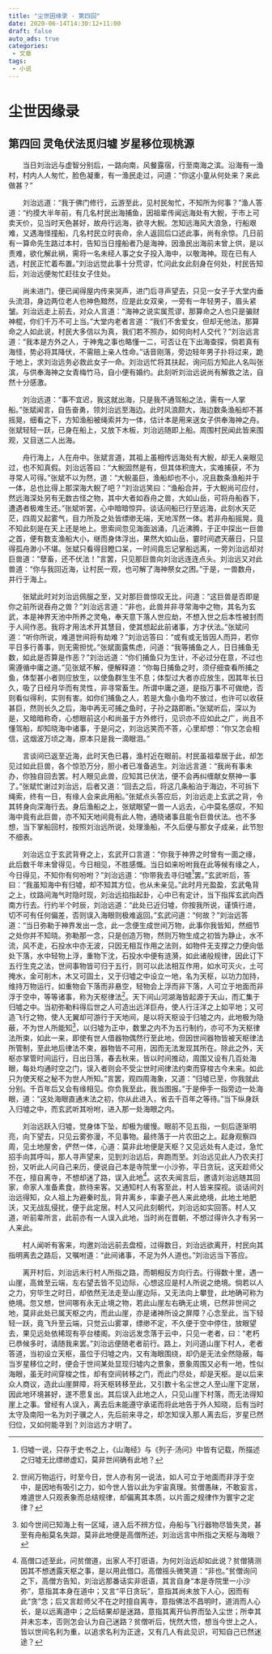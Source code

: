 ```yaml
---
title: "尘世因缘录 - 第四回"
date: 2020-06-14T14:30:12+11:00
draft: false
auto_ads: true
categories:
 - 文章
tags:
 - 小说
---
```

# 尘世因缘录

## 第四回 灵龟伏法觅归墟 岁星移位现桃源

　　当日刘治远与虚智分别后，一路向南，风餐露宿，行至南海之滨。沿海有一渔村，村内人人匆忙，脸色凝重，有一渔民走过，问道：“你这小童从何处来？来此做甚？”

　　刘治远道：“我于佛门修行，云游至此，见村民匆忙，不知所为何事？”渔人答道：“约摸大半年前，有几名村民出海捕鱼，因祖辈传闻远海处有大鲵，于市上可卖天价，见当时天色甚好，故舟行远海，欲寻大鲵。怎知远海风大浪急，行船艰难，又遇海怪撞船，几名村民立时丧命，余人返回后口述此事，尚有余惊。几日前有一算命先生路过本村，告知当日撞船者乃是海神，因渔民出海前未曾上供，是以责难，欲化解此祸，需将一名未经人事之女子投入海中，以敬海神。现在已有人选，村民正忙着布置。”刘治远觉此事十分荒谬，忙问此女此刻身在何处，村民告知后，刘治远便匆忙赶往女子住处。

　　尚未进门，便已闻得屋内传来哭声，进门后寻声望去，只见一女子于大堂内垂头流泪，身边两位老人也神色黯然，应是此女双亲，一旁有一年轻男子，眉头紧皱。刘治远走上前去，对众人言道：“海神之说实属荒谬，那算命之人也只是骗财神棍，你们千万不可上当。”大堂内老者言道：“我们不舍爱女，但却无他法，那算命之人如此说，村民大多信以为真，我们若不照办，如何向村人交代？”刘治远言道：“我本是方外之人，于神鬼之事也略懂一二，可否让在下出海查探，倘若真有海怪，势必将其降伏，不需赔上亲人性命。”话音刚落，旁边轻年男子扑将过来，跪于地上，求刘治远务必救此女子一命。刘治远忙将其扶起，询问后方知此人名叫张滨，与供奉海神之女青梅竹马，自小便有婚约。此刻听刘治远说尚有解救之法，自然十分感激。

　　刘治远道：“事不宜迟，我这就出海，只是我不通驾船之法，需有一人掌船。”张斌闻言，自告奋勇，领刘治远至海边。此时风浪颇大，海边数条渔船却不甚摇晃，细看之下，方知渔船被绳索并为一体，估计本是用来送女子供奉海神之舟。张斌轻轻一跃，已身在船上，又放下木板，刘治远随即上船。周围村民闻此皆来围观，又目送二人出海。

　　舟行海上，人在舟中。张斌言道，其祖上虽相传远海处有大鲵，却无人亲眼见过，也不知真假。刘治远答曰：“大鲵固然是有，但其体积庞大，实难捕获，不为寻常人可得。”张斌不以为然，道：“大鲵虽巨，渔船却也不小，况且数条渔船并于一体，总也比得上那深海大鲵了吧？”刘治远笑曰：“渔船合并，于大鲵尚可应付，然远海深处另有无数古怪之物，其中大者如吞舟之兽，大如山岳，可将舟船吞下，遭遇者极难生还。”张斌听罢，心中暗暗惊异。谈话间船已行至远海，此刻水天茫茫，四周又起雾气，目力所及之处皆缥缈无端，天地浑然一体。若非舟船摇晃，竟不知此刻是在天上还是地上。思索间忽见海面汹涌，几近沸腾，于正中探出一巨兽之首，便有数支渔船大小，继而身体浮出，果然大如山岳，霎时间遮天蔽日，只显得孤舟渺小不堪。张斌只看得目瞪口呆，一时间竟忘记掌船远离，一旁刘治远却对巨兽道：“孽畜，还不伏法！”言罢，只见那巨兽向刘治远连连点头。刘治远又对此兽道：“你与我回近海，让村民一观，也可解了海神祭女之困。”于是，一兽数舟，并行于海上。

　　张斌此时对刘治远佩服之至，又对那巨兽惊叹无比，问道：“这巨兽是否即是你之前所说吞舟之兽？”刘治远言道：“非也，此兽并非寻常海中之物，其名为玄武，本是神界天池中所养之灵龟，奉天意下落人世应劫，不想入世之后本性被封而于人间作恶。我将才用法术开其慧目，使其想起此前诸事，方才伏法。”张斌问道：“听你所说，难道世间将有劫难？”刘治远答曰：“或有或无皆因人而异，若你平日多行善事，则无需担忧。”张斌面露焦虑，问道：“我等捕鱼之人，日日捕鱼无数，如此是否算是作恶？”刘治远道：“你们捕鱼只为生计，不必过分在意，不过也需遵循中庸之道。”见张斌不解，便解释道：“你每日捕鱼之时，须仔细查看所捕之鱼，体型甚小者则应放生，以使鱼群生生不息；体型过大者亦应放生，因其年长日久，吸了日经月华而有灵性，非寻常畜生。所谓中庸之道，是指万事不可做绝，否则看似得利，实则有害。如你们捕鱼之人，若是大鱼小鱼均不放过，也许可以收获甚巨，然则长久之后，海中再无可捕之鱼时，子孙之路即断。”张斌听后，深以为是，又暗暗称奇，心想眼前这小和尚虽于方外修行，见识亦不应如此之广，尚且不懂驾船，却知晓海中诸事，于是问之，刘治远笑而不答，心里却想：“你又怎会相信，这烟波万顷之海，原本只是我一滴眼泪。”

　　言谈间已返至近海，此时天色已暮，渔村近在眼前。村民虽祖辈居于此，却怎见过如此巨兽，各个惊恐万分，胆小者已准备逃生。刘治远言道：“我尚有事未办，你独自回去罢。村人眼见此兽，应知其已伏法，便不会再纠缠献女祭神一事了。”张斌忙谢过刘治远，后者又道：“回去之后，将这几条船泊于海边，不可拆下绳索，终有一日，有缘人会来此用船。”张斌点头答应后，刘治远走上玄武之背，令其转身向深海行去。身后渔船之上，张斌眼望一兽一人远去，心中莫名感叹，不知海中竟有此巨兽，亦不知天地间竟有此人物，通晓诸事且能令巨兽伏法。也不多想，当下掌船回村，按照刘治远所说，处理渔船，不久后便与那女子成亲，此节恕不细表。

　　刘治远立于玄武背脊之上，玄武开口言道：“你我于神界之时曾有一面之缘，此后数千年未曾得见，今日相见，不胜感慨。当日如来吩咐我在此等候有缘之人，今日得见，不知你有何吩咐？”刘治远道：“你带我去寻归墟[^1]罢。”玄武听后，答曰：“我虽知海中有归墟，却不知其方位，也从未亲见。”此时月光盈盈，玄武龟背之上，纹路间海气时隐时现，刘治远掐指起卦，心中已有定计，当下指挥玄武向西南方行去。行约半个时辰，刘治远道：“此处已近归墟，你按我所说，谨慎行进，切不可有任何偏差，否则误入海眼则极难返回。”玄武问道：“何故？”刘治远答道：“当日弥勒于神界发出一念，此一念便生成世间万物，此事你我皆知，然细节之处你并不知晓。弥勒那一念，只是创造万物，然则万物生成之初皆为静止，水不流，风不走，石投水中亦无波，只因无相互作用之法则，如物件无支撑之力便向低处下落，水中轻物上浮，重物下沈，石投水中便有涟漪，如此诸般规律，因此订下五行生克之法，世间事物皆可归于五行，则可以此法相互作用，如水可灭火，土可掩水，金可削木，木又可固土，又于归墟之中设立一地，名为天枢，以功力加持，维持万物运行，如重物会下落而非悬空，轻物会上浮而非下落，人可立于地面而非浮于空中，等等诸事，称为天枢律法[^2]。天下间山河湖海皆起源于天山，而汇集于归墟之中。当初弥勒料得后世之人可造出远洋巨舟，使人行汪洋之上如平地；又可造飞行之物，使人无翼却可游行于天地间，是以将天枢设于归墟之内，此地极为隐蔽，不为世人所能知[^3]，以归墟为正中，数里之内不为五行制约，亦可不为天枢律法所束，如此一来，即使有世人借器物偶然行至此地，但因世间器物皆被天枢律法所管制，至此地后律法不束，器物皆不可用，因而无法发现其所在。除此之外，天枢亦掌管时间运行，日出日落，春去秋来，皆以时间推动，周围又设有几百处海眼，每处均通时空之门，误入者则会不受尘世时间律法约束而穿梭古今未来。如此只为使天枢之秘不为世人所知。”言罢，观四周海象，又道：“归墟已至，你我就此分别。千百年后又会有缘相见。你负我至此，我当图报。”于是伸手一指旁边一处海眼，道：“这处海眼直通末法之初，你从此进入，省去千百年之等待。”当下纵身跃入归墟之中，而玄武听其吩咐，进入那一处海眼之内。

　　刘治远跃入归墟，觉身体下坠，却极为缓慢。眼前不见五指，一刻后逐渐明亮，向下望去，只见云雾弥漫，不见事物。最终落于一片农田之上。起身观察四周，见土地屋舍，俨然一体，心道：莫非此地便是天枢？又见远处有人走过，急忙招手向其呼叫，那人寻声望来，见到刘治远后，奔跑而至。刘治远见此人乃农夫打扮，又听此人问自己来历，便说自己本是寺院里一小沙弥，平日贪玩，这天趁师父不在，擅自离寺，不想却迷了路，误入此地[^4]。这农夫闻言后，邀请刘治远随其回家，命家人准备素食，款待来客。又通知村人有客至此，村人皆来探视。谈话间刘治远得知，众人祖上为避秦时乱，背井离乡，率妻子邑人来此绝境，此地土地肥沃，又无战乱侵扰，便于此定居。村人又问此刻朝代，刘治远如实回答。村人又道，听前辈所言，此前亦有一人误入此地，当时尚在晋朝，不想过得许久才有另一人来此。

　　村人闻听有客来，均邀刘治远前去盘桓，过得数日，刘治远欲离开，村民向其指明离去之路后，又嘱咐道：“此间诸事，不足为外人道也。”刘治远当下答应。

　　离开村后，刘治远未行村人所指之路，而朝相反方向行去。行得数十里，遇一山崖，高耸至云端，左右望去皆不见边际，心想这应是村人所说之绝境。倘若以人之力，穷毕生之时日，却依然无法走至山崖边际，又无法向上攀登，此地确可称为绝境。忽又想，世间哪有永无止境之物，若此山崖左右确无止境，已然非世间之地，莫非此处已属天枢之内，而此山崖，亦是诸神所设之屏障？心念至此，当下轻轻一跃，竟飞升至云端，只觉云山雾罩，缥缈不定，不久便于空中停住，放眼望去，果见远处依稀现有亭台楼阁。刘治远发念落于云中，只见一老者，曰：“老朽已恭候多时，请随我来罢。”刘治远便随老者前行。路上，刘问道山崖下村人，老者答道，当初设立天枢，虽位于归墟之内，又有海眼围绕，却仍是无法全然隐蔽，每当岁星移位之时，便会于世间某处显现归墟内之景象，景象周围又必有一地，性似海眼，虽无时间穿梭之性，却有空间转移之门，而此门尽处，却是天枢。是以后来众人商议，造此山崖屏障，将天枢转移至此，又引数十名尘世之人至山崖下定居，因此地环境甚好，遂不愿复出。其后误入此地之人，只见山崖下村落，而无法得知崖上之事。曾经有人误入，离去后未能遵守承诺而将此地告于外人知晓，后有当时太守及南阳一名为刘子骥之人，先后前来寻之，却怎知误入那人离去后，岁星已然归位，又如何能寻到？刘治远方才明了。

[^1]: 归墟一说，只存于史书之上，《山海经》与《列子·汤问》中皆有记载，所描述之归墟无比缥缈虚幻，莫非世间确有此地？
[^2]: 世间万物运行，时至今日，世人亦有另一说法，如人可立于地面而非浮于空中，是因地有吸引之力，如今世人皆以此为宇宙真理。贫僧愚昧，不敢妄言，难道世人只观表象而总结规律，却偏离其本质，以片面之规律作为寰宇之定律？
[^3]: 如今世间已知海上有一区域，进入后不辨方位，舟船与飞行器物尽皆失灵，甚至有舟船莫名失踪，莫非此地便是高僧所述，刘治远言中所指之天枢与海眼？
[^4]: 高僧口述至此，问贫僧道，出家人不打诳语，为何刘治远却如此说？贫僧猜测因其不想透露天枢之事，是以用此借口。高僧摇头微笑道：“非也。”贫僧询问之下，高僧方告知，刘治远那番话实非诳语，其言自身“本是寺院里一小沙弥”，意指其本身在道中；又言“平日贪玩”，意指其尚未放下人心，因而有此“贪”念；后又言趁师父不在之时擅自离寺，意指佛法不昌明时，道消而人心长，是以远离道中；之后结果却是迷路，意指其离开仙界而坠入尘世；所幸其并未忘本，否则怎会认为自己迷路？贫僧听后，恍然大悟，想当今世上之人，皆以世间名利为重，以追求名利为正途，又有几人有此见识，可知自己已然迷途？